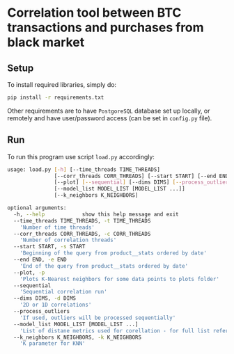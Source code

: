 # Correlation tool between BTC transactions and purchases from black market


## Setup

To install required libraries, simply do:
```bash
pip install -r requirements.txt
```
Other requirements are to have `PostgoreSQL` database set up locally, or remotely and have user/password access (can be set in `config.py` file).

## Run

To run this program use script `load.py` accordingly:

```bash
usage: load.py [-h] [--time_threads TIME_THREADS]
               [--corr_threads CORR_THREADS] [--start START] [--end END]
               [--plot] [--sequential] [--dims DIMS] [--process_outliers]
               [--model_list MODEL_LIST [MODEL_LIST ...]]
               [--k_neighbors K_NEIGHBORS]

optional arguments:
  -h, --help            show this help message and exit
  --time_threads TIME_THREADS, -t TIME_THREADS
    'Number of time threads'
  --corr_threads CORR_THREADS, -c CORR_THREADS
    'Number of correlation threads'
  --start START, -s START
    'Beginning of the query from product__stats ordered by date'
  --end END, -e END
    'End of the query from product__stats ordered by date'
  --plot, -p
    'Plots K-Nearest neighbors for some data points to plots folder'
  --sequential
    'Sequential correlation run'
  --dims DIMS, -d DIMS
    '2D or 1D correlations'
  --process_outliers
    'If used, outliers will be processed sequentially'
  --model_list MODEL_LIST [MODEL_LIST ...]
    'List of distane metrics used for corellation - for full list refer to either documentation or' Technicals.model_list 'variable'
  --k_neighbors K_NEIGHBORS, -k K_NEIGHBORS
    'K parameter for KNN'
```